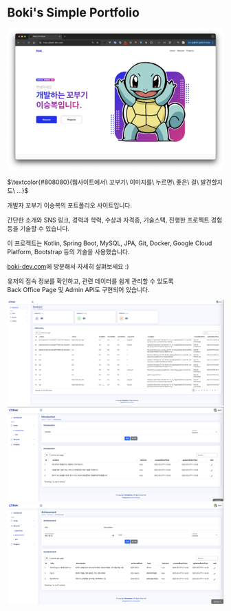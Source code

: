 # Boki's Simple Portfolio

![Main Page](imgs/boki-dev-index.png)

<p>$\textcolor{#808080}{웹사이트에서\ 꼬부기\ 이미지를\ 누르면\ 좋은\ 걸\ 발견할지도\ ...}$</p>

개발자 꼬부기 이승복의 포트폴리오 사이트입니다.

간단한 소개와 SNS 링크, 경력과 학력, 수상과 자격증, 기술스택, 진행한 프로젝트 경험 등을 기술할 수 있습니다.

이 프로젝트는 Kotlin, Spring Boot, MySQL, JPA, Git, Docker, Google Cloud Platform, Bootstrap 등의 기술을 사용했습니다.

[boki-dev.com](https://boki-dev.com/)에 방문해서 자세히 살펴보세요 :)

유저의 접속 정보를 확인하고, 관련 데이터를 쉽게 관리할 수 있도록  
Back Office Page 및 Admin API도 구현되어 있습니다.

![Admin Page1](imgs/admin-dashboard.png)
![Admin Page2](imgs/admin-introduction.png)
![Admin Page3](imgs/admin-achivement.png)

